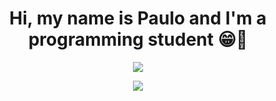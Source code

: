 <h1 align="center">Hi, my name is Paulo and I'm a programming student 😁🖖</h1>
 <p align="center">
  <a >
    <img src="https://skillicons.dev/icons?i=python,flask,cs,html,css,git,vscode,dotnet,mysql" />
  </a>
</p>

<p align="center">
  <a >
    <img src="https://github-readme-stats.vercel.app/api?username=PauloTelless&show_icons=true&theme=radical" />
  </a>
</p>
